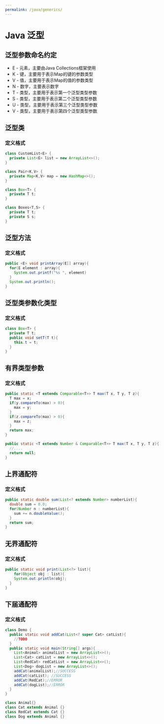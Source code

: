 ```yaml
---
permalink: /java/generics/
---
```


# Java 泛型

##  泛型参数命名约定

* E - 元素，主要由Java Collections框架使用
* K - 键，主要用于表示Map的键的参数类型
* V - 值，主要用于表示Map的值的参数类型
* N - 数字，主要表示数字
* T - 类型，主要用于表示第一个泛型类型参数
* S - 类型，主要用于表示第二个泛型类型参数
* U - 类型，主要用于表示第三个泛型类型参数
* V - 类型，主要用于表示第四个泛型类型参数



## 泛型类

### 定义格式

```java
class CustomList<E> {
  private List<E> list = new ArrayList<>();
}

class Pair<K,V> {
  private Map<K,V> map = new HashMap<>();
}

class Box<T> {
  private T t;
}

class Boxes<T,S> {
  private T t;
  private S s;
}
```



## 泛型方法

### 定义格式

```java
public <E> void printArray(E[] array){
  for(E element : array){
    System.out.printf("%s ", element)
  }
  System.out.println();
}
```



## 泛型类参数化类型

### 定义格式

```java
class Box<T> {
  private T t;
  public void setT(T t){
    this.t = t;
  }
}
```



## 有界类型参数

### 定义格式

```java
public static <T extends Comparable<T>> T max(T x, T y, T z){
  T max = x;
  if(y.compareTo(max) > 0){
    max = y;
  }
  if(z.compareTo(max) > 0){
    max = z;
  }
  return max;
}

public static <T extends Number & Comparable<T>> T max(T x, T y, T z){
  //....
  return null;
}
```



## 上界通配符

### 定义格式

```java
public static double sum(List<? extends Number> numberList){
  double sum = 0.0;
  for(Number n : numberList){
    sum += n.doubleValue();
  }
  return sum;
}
```



## 无界通配符

### 定义格式

```java
public static void print(List<?> list){
 	for(Object obj : list){
    System.out.println(obj);
  }
}
```



## 下届通配符

### 定义格式

```java
class Demo {
  public static void addCat(List<? super Cat> catList){
    //TODO
  }
  public static void main(String[] args){
    List<Animal> animalList = new ArrayList<>();
    List<Cat> catList = new ArrayList<>();
    List<RedCat> redCatList = new ArrayList<>();
    List<Dog> dogList = new ArrayList<>();
    addCat(animalList);//SUCCESS
    addCat(catList); //SUCCESS
    addCat(RedCat);//ERROR
    addCat(dogList);//ERROR
  }
}

class Animal{}
class Cat extends Animal {}
class RedCat extends Cat {}
class Dog extends Animal {}
```

